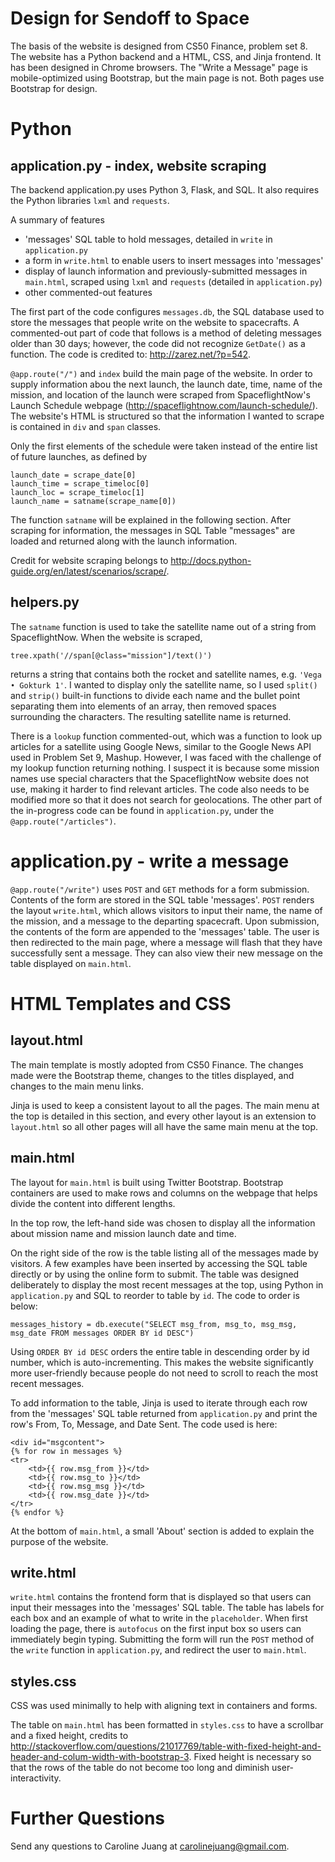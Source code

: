 # Design for Sendoff to Space

The basis of the website is designed from CS50 Finance, problem set 8. The website has a Python backend and a HTML, CSS, and Jinja frontend. 
It has been designed in Chrome browsers. The "Write a Message" page is mobile-optimized using Bootstrap, but the main page is not. Both 
pages use Bootstrap for design.

# Python

## application.py - index, website scraping
The backend application.py uses Python 3, Flask, and SQL. It also requires the Python libraries `lxml` and `requests`.

A summary of features
- 'messages' SQL table to hold messages, detailed in `write` in `application.py`
- a form in `write.html` to enable users to insert messages into 'messages'
- display of launch information and previously-submitted messages in `main.html`, scraped using `lxml` and `requests` (detailed in `application.py`)
- other commented-out features

The first part of the code configures `messages.db`, the SQL database used to store the messages that people write on the website to 
spacecrafts. A commented-out part of code that follows is a method of deleting messages older than 30 days; however, the code did not 
recognize `GetDate()` as a function. The code is credited to: http://zarez.net/?p=542.

`@app.route("/")` and `index` build the main page of the website. In order to supply information abou the next launch, the launch date, 
time, name of the mission, and location of the launch were scraped from SpaceflightNow's Launch Schedule webpage 
(http://spaceflightnow.com/launch-schedule/). The website's HTML is structured so that the information I wanted to scrape is 
contained in `div` and `span` classes.

Only the first elements of the schedule were taken instead of the entire list of future 
launches, as defined by
```
launch_date = scrape_date[0]
launch_time = scrape_timeloc[0]
launch_loc = scrape_timeloc[1]
launch_name = satname(scrape_name[0])
```
The function `satname` will be explained in the following section. After scraping for information, the messages in SQL Table "messages" 
are loaded and returned along with the launch information.

Credit for website scraping belongs to http://docs.python-guide.org/en/latest/scenarios/scrape/.

## helpers.py
The `satname` function is used to take the satellite name out of a string from SpaceflightNow. When the website is scraped, 
```
tree.xpath('//span[@class="mission"]/text()')
```
returns a string that contains both the rocket and satellite names, e.g. `'Vega • Gokturk 1'`. I wanted to display only the satellite 
name, so I used `split()` and `strip()` built-in functions to divide each name and the bullet point separating them into elements of an 
array, then removed spaces surrounding the characters. The resulting satellite name is returned.

There is a `lookup` function commented-out, which was a function to look up articles for a satellite using Google News, similar to the 
Google News API used in Problem Set 9, Mashup. However, I was faced with the challenge of my lookup function returning nothing. I suspect
it is because some mission names use special characters that the SpaceflightNow website does not use, making it harder to find relevant 
articles. The code also needs to be modified more so that it does not search for geolocations. The other part of the in-progress code can 
be found in `application.py`, under the `@app.route("/articles")`.

# application.py - write a message
`@app.route("/write")` uses `POST` and `GET` methods for a form submission. Contents of the form are stored in the SQL table 'messages'. 
`POST` renders the layout `write.html`, which allows visitors to input their name, the name of the mission, and a message to the departing 
spacecraft. Upon submission, the contents of the form are appended to the 'messages' table. The user is then redirected to the 
main page, where a message will flash that they have successfully sent a message. They can also view their new message on the table displayed 
on `main.html`.

# HTML Templates and CSS

## layout.html
The main template is mostly adopted from CS50 Finance. The changes made were the Bootstrap theme, changes to the titles displayed, and 
changes to the main menu links.

Jinja is used to keep a consistent layout to all the pages. The main menu at the top is detailed in this section, and every other layout is an 
extension to `layout.html` so all other pages will all have the same main menu at the top.

## main.html
The layout for `main.html` is built using Twitter Bootstrap. Bootstrap containers are used to make rows and columns on the webpage that 
helps divide the content into different lengths. 

In the top row, the left-hand side was chosen to display all the information 
about mission name and mission launch date and time. 

On the right side of the row is the table listing all of the messages made by visitors. 
A few examples have been inserted by accessing the SQL table directly or by using the online form to submit. The table was designed 
deliberately to display the most recent messages at the top, using Python in `application.py` and SQL to reorder to table by `id`. The 
code to order is below:
```
messages_history = db.execute("SELECT msg_from, msg_to, msg_msg, msg_date FROM messages ORDER BY id DESC")
```
Using `ORDER BY id DESC` orders the entire table in descending order by id number, which is auto-incrementing. This makes the website 
significantly more user-friendly because people do not need to scroll to reach the most recent messages.

To add information to the table, Jinja is used to iterate through each row from the 'messages' SQL table returned from `application.py` 
and print the row's From, To, Message, and Date Sent. The code used is here:
```
<div id="msgcontent">
{% for row in messages %}
<tr>
    <td>{{ row.msg_from }}</td>
    <td>{{ row.msg_to }}</td>
    <td>{{ row.msg_msg }}</td>
    <td>{{ row.msg_date }}</td>
</tr>
{% endfor %}
```
At the bottom of `main.html`, a small 'About' section is added to explain the purpose of the website.

## write.html
`write.html` contains the frontend form that is displayed so that users can input their messages into the 'messages' SQL table. The 
table has labels for each box and an example of what to write in the `placeholder`. When first loading the page, there is `autofocus` 
on the first input box so users can immediately begin typing. Submitting the form will run the `POST` method of the `write` function in 
`application.py`, and redirect the user to `main.html`.

## styles.css
CSS was used minimally to help with aligning text in containers and forms.

The table on `main.html` has been formatted in `styles.css` to have a scrollbar and a fixed height, credits to 
http://stackoverflow.com/questions/21017769/table-with-fixed-height-and-header-and-colum-width-with-bootstrap-3. Fixed height is 
necessary so that the rows of the table do not become too long and diminish user-interactivity.

# Further Questions
Send any questions to Caroline Juang at carolinejuang@gmail.com.
